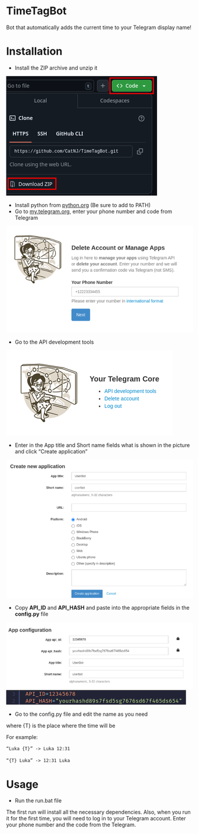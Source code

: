 # TimeTagBot
Bot that automatically adds the current time to your Telegram display name!

# Installation
- Install the ZIP archive and unzip it

![](images/1.png)
- Install python from [python.org](https://python.org) (Be sure to add to PATH)
- Go to [my.telegram.org](https://my.telegram.org), enter your phone number and code from Telegram

![](images/2.png)
- Go to the API development tools

![](images/3.png)
- Enter in the App title and Short name fields what is shown in the picture and click “Create application” 

![](images/4.png)
- Copy **API_ID** and **API_HASH** and paste into the appropriate fields in the **config.py** file

![](images/5.png)
![](images/6.png)
- Go to the config.py file and edit the name as you need

where {T} is the place where the time will be

For example:
```
“Luka {T}” -> Luka 12:31

“{T} Luka” -> 12:31 Luka
```
# Usage
- Run the run.bat file

The first run will install all the necessary dependencies.
Also, when you run it for the first time, you will need to log in to your Telegram account. Enter your phone number and the code from the Telegram.

